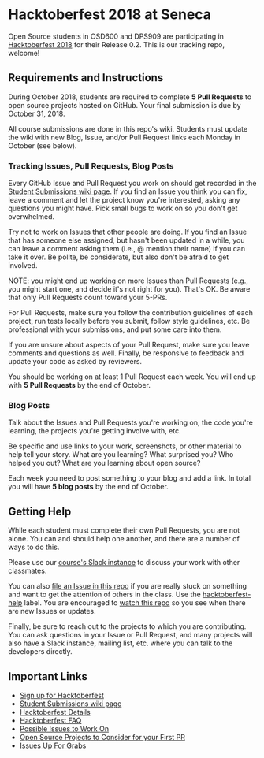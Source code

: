 # Hacktoberfest 2018 at Seneca

Open Source students in OSD600 and DPS909 are participating in [Hacktoberfest 2018](https://hacktoberfest.digitalocean.com/) for their Release 0.2. This is our tracking repo, welcome!

## Requirements and Instructions

During October 2018, students are required to complete **5 Pull Requests** to open source projects hosted on GitHub. Your final submission is due by October 31, 2018.

All course submissions are done in this repo's wiki. Students must update the
wiki with new Blog, Issue, and/or Pull Request links each Monday in October (see below).

### Tracking Issues, Pull Requests, Blog Posts

Every GitHub Issue and Pull Request you work on should get recorded in
the [Student Submissions wiki page](https://github.com/humphd/hacktoberfest-at-seneca-2018/wiki/Student-Submissions).
If you find an Issue you think you can fix, leave a
comment and let the project know you're interested, asking any questions you
might have. Pick small bugs to work on so you don't get overwhelmed.

Try not to work on Issues that other people are doing. If you find an Issue
that has someone else assigned, but hasn't been updated in a while, you can
leave a comment asking them (i.e., @ mention their name) if you can take it
over. Be polite, be considerate, but also don't be afraid to get involved.

NOTE: you might end up working on more Issues than Pull Requests (e.g., you
might start one, and decide it's not right for you). That's OK. Be aware
that only Pull Requests count toward your 5-PRs.

For Pull Requests, make sure you follow the contribution guidelines of each project, run
tests locally before you submit, follow style guidelines, etc. Be
professional with your submissions, and put some care into them.

If you are unsure about aspects of your Pull Request, make sure you leave
comments and questions as well. Finally, be responsive to feedback and
update your code as asked by reviewers.

You should be working on at least 1 Pull Request each week. You will
end up with **5 Pull Requests** by the end of October.

### Blog Posts

Talk about the Issues and Pull Requests you're working on, the code you're
learning, the projects you're getting involve with, etc.

Be specific and use links to your work, screenshots, or other material
to help tell your story. What are you learning? What surprised you?
Who helped you out? What are you learning about open source?

Each week you need to post something to your blog and add a link.
In total you will have **5 blog posts** by the end of October.

## Getting Help

While each student must complete their own Pull Requests, you are not alone.
You can and should help one another, and there are a number of ways to do this.

Please use our [course's Slack instance](https://seneca-open-source.slack.com) to discuss your work with other classmates.

You can also [file an Issue in this repo](https://github.com/humphd/hacktoberfest-at-seneca-2018/issues/new) if you are really stuck on something
and want to get the attention of others in the class. Use the
[hacktoberfest-help](https://github.com/humphd/hacktoberfest-at-seneca-2018/labels/hacktoberfest-help) label. You are encouraged to [watch this repo](https://help.github.com/articles/watching-and-unwatching-repositories/#watching-a-single-repository) so you see when there are new Issues or updates.

Finally, be sure to reach out to the projects to which you are contributing.
You can ask questions in your Issue or Pull Request, and many projects will
also have a Slack instance, mailing list, etc. where you can talk to the
developers directly.

## Important Links

- [Sign up for Hacktoberfest](https://hacktoberfest.digitalocean.com/)
- [Student Submissions wiki page](https://github.com/humphd/hacktoberfest-at-seneca-2018/wiki/Student-Submissions)
- [Hacktoberfest Details](https://hacktoberfest.digitalocean.com/details)
- [Hacktoberfest FAQ](https://hacktoberfest.digitalocean.com/faq)
- [Possible Issues to Work On](https://github.com/search?q=label:hacktoberfest+state:open+type:issue)
- [Open Source Projects to Consider for your First PR](https://github.com/mungell/awesome-for-beginners)
- [Issues Up For Grabs](https://up-for-grabs.net/#/)
